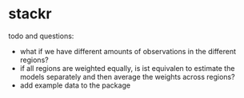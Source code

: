 # stackr


todo and questions: 
  - what if we have different amounts of observations in the different regions? 
  - if all regions are weighted equally, is ist equivalen to estimate the models separately and then average the weights across regions?
  - add example data to the package